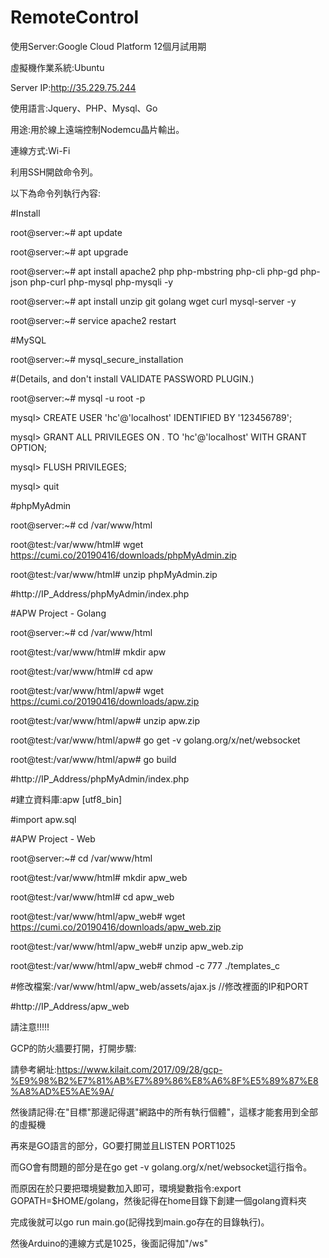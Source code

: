 # RemoteControl

使用Server:Google Cloud Platform 12個月試用期

虛擬機作業系統:Ubuntu

Server IP:http://35.229.75.244

使用語言:Jquery、PHP、Mysql、Go

用途:用於線上遠端控制Nodemcu晶片輸出。

連線方式:Wi-Fi


利用SSH開啟命令列。

以下為命令列執行內容:

#Install

root@server:~# apt update

root@server:~# apt upgrade

root@server:~# apt install apache2 php php-mbstring php-cli php-gd php-json php-curl php-mysql php-mysqli -y

root@server:~# apt install unzip git golang wget curl mysql-server -y

root@server:~# service apache2 restart

#MySQL

root@server:~# mysql_secure_installation 

#(Details, and don't install VALIDATE PASSWORD PLUGIN.)

root@server:~# mysql -u root -p

mysql> CREATE USER 'hc'@'localhost' IDENTIFIED BY '123456789';

mysql> GRANT ALL PRIVILEGES ON *.* TO 'hc'@'localhost' WITH GRANT OPTION;

mysql> FLUSH PRIVILEGES;

mysql> quit

#phpMyAdmin

root@server:~# cd /var/www/html

root@test:/var/www/html# wget https://cumi.co/20190416/downloads/phpMyAdmin.zip

root@test:/var/www/html# unzip phpMyAdmin.zip

#http://IP_Address/phpMyAdmin/index.php

#APW Project - Golang

root@server:~# cd /var/www/html

root@test:/var/www/html# mkdir apw

root@test:/var/www/html# cd apw

root@test:/var/www/html/apw# wget https://cumi.co/20190416/downloads/apw.zip

root@test:/var/www/html/apw# unzip apw.zip

root@test:/var/www/html/apw# go get -v golang.org/x/net/websocket

root@test:/var/www/html/apw# go build

#http://IP_Address/phpMyAdmin/index.php

#建立資料庫:apw [utf8_bin]

#import apw.sql

#APW Project - Web

root@server:~# cd /var/www/html

root@test:/var/www/html# mkdir apw_web

root@test:/var/www/html# cd apw_web

root@test:/var/www/html/apw_web# wget https://cumi.co/20190416/downloads/apw_web.zip

root@test:/var/www/html/apw_web# unzip apw_web.zip

root@test:/var/www/html/apw_web# chmod -c 777 ./templates_c

#修改檔案:/var/www/html/apw_web/assets/ajax.js //修改裡面的IP和PORT

#http://IP_Address/apw_web

請注意!!!!!

GCP的防火牆要打開，打開步驟:

請參考網址:https://www.kilait.com/2017/09/28/gcp-%E9%98%B2%E7%81%AB%E7%89%86%E8%A6%8F%E5%89%87%E8%A8%AD%E5%AE%9A/

然後請記得:在"目標"那邊記得選"網路中的所有執行個體"，這樣才能套用到全部的虛擬機

再來是GO語言的部分，GO要打開並且LISTEN PORT1025

而GO會有問題的部分是在go get -v golang.org/x/net/websocket這行指令。

而原因在於只要把環境變數加入即可，環境變數指令:export GOPATH=$HOME/golang，然後記得在home目錄下創建一個golang資料夾

完成後就可以go run main.go(記得找到main.go存在的目錄執行)。

然後Arduino的連線方式是1025，後面記得加"/ws"


